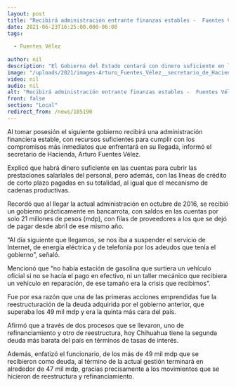 ```yaml
---
layout: post
title: "Recibirá administración entrante finanzas estables -  Fuentes Vélez"
date: 2021-06-23T16:25:00.000-06:00
tags:
  
  - Fuentes Vélez
  
author: nil
description: "El Gobierno del Estado contará con dinero suficiente en las cuentas para cubrir los compromisos más inmediatos que enfrentará a su llegada"
image: "/uploads/2021/images-Arturo_Fuentes_Vélez__secretario_de_Hacienda.jpg"
video: nil
audio: nil
alt: "Recibirá administración entrante finanzas estables -  Fuentes Vélez"
front: false
section: "Local"
redirect_from: /news/185190
---
```


Al tomar posesión el siguiente gobierno recibirá una administración financiera estable, con recursos suficientes para cumplir con los compromisos más inmediatos que enfrentará en su llegada, informó el secretario de Hacienda, Arturo Fuentes Vélez.

 

Explicó que habrá dinero suficiente en las cuentas para cubrir las prestaciones salariales del personal, pero además, con las líneas de crédito de corto plazo pagadas en su totalidad, al igual que el mecanismo de cadenas productivas.

 

Recordó que al llegar la actual administración en octubre de 2016, se recibió un gobierno prácticamente en bancarrota, con saldos en las cuentas por solo 21 millones de pesos (mdp), con filas de proveedores a los que se dejó de pagar desde abril de ese mismo año.

 

“Al día siguiente que llegamos, se nos iba a suspender el servicio de Internet, de energía eléctrica y de telefonía por los adeudos que tenía el gobierno”, señaló.

 

Mencionó que “no había estación de gasolina que surtiera un vehículo oficial si no se hacía el pago en efectivo, ni un taller mecánico que recibiera un vehículo en reparación, de ese tamaño era la crisis que recibimos”.

 

Fue por esa razón que una de las primeras acciones emprendidas fue la reestructuración de la deuda adquirida por el gobierno anterior, que superaba los 49 mil mdp y era la quinta más cara del país.

 

Afirmó que a través de dos procesos que se llevaron, uno de refinanciamiento y otro de reestructura, hoy Chihuahua tiene la segunda deuda más barata del país en términos de tasas de interés.

 

Además, enfatizó el funcionario, de los más de 49 mil mdp que se recibieron como deuda, al término de la actual gestión terminará en alrededor de 47 mil mdp, gracias precisamente a los movimientos que se hicieron de reestructura y refinanciamiento.